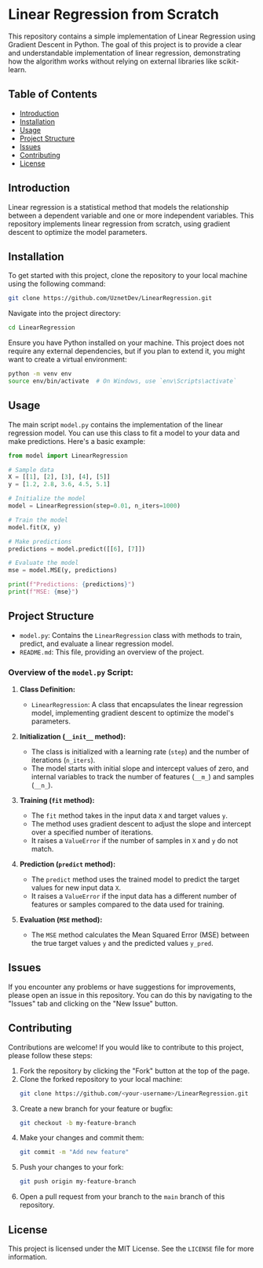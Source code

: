 # Linear Regression from Scratch

This repository contains a simple implementation of Linear Regression using Gradient Descent in Python. The goal of this project is to provide a clear and understandable implementation of linear regression, demonstrating how the algorithm works without relying on external libraries like scikit-learn.

## Table of Contents

- [Introduction](#introduction)
- [Installation](#installation)
- [Usage](#usage)
- [Project Structure](#project-structure)
- [Issues](#issues)
- [Contributing](#contributing)
- [License](#license)

## Introduction

Linear regression is a statistical method that models the relationship between a dependent variable and one or more independent variables. This repository implements linear regression from scratch, using gradient descent to optimize the model parameters.

## Installation

To get started with this project, clone the repository to your local machine using the following command:

```bash
git clone https://github.com/UznetDev/LinearRegression.git
```

Navigate into the project directory:

```bash
cd LinearRegression
```

Ensure you have Python installed on your machine. This project does not require any external dependencies, but if you plan to extend it, you might want to create a virtual environment:

```bash
python -m venv env
source env/bin/activate  # On Windows, use `env\Scripts\activate`
```

## Usage

The main script `model.py` contains the implementation of the linear regression model. You can use this class to fit a model to your data and make predictions. Here's a basic example:

```python
from model import LinearRegression

# Sample data
X = [[1], [2], [3], [4], [5]]
y = [1.2, 2.8, 3.6, 4.5, 5.1]

# Initialize the model
model = LinearRegression(step=0.01, n_iters=1000)

# Train the model
model.fit(X, y)

# Make predictions
predictions = model.predict([[6], [7]])

# Evaluate the model
mse = model.MSE(y, predictions)

print(f"Predictions: {predictions}")
print(f"MSE: {mse}")
```

## Project Structure

- `model.py`: Contains the `LinearRegression` class with methods to train, predict, and evaluate a linear regression model.
- `README.md`: This file, providing an overview of the project.

### Overview of the `model.py` Script:

1. **Class Definition:**
   - `LinearRegression`: A class that encapsulates the linear regression model, implementing gradient descent to optimize the model's parameters.

2. **Initialization (`__init__` method):**
   - The class is initialized with a learning rate (`step`) and the number of iterations (`n_iters`).
   - The model starts with initial slope and intercept values of zero, and internal variables to track the number of features (`__m_`) and samples (`__n_`).

3. **Training (`fit` method):**
   - The `fit` method takes in the input data `X` and target values `y`.
   - The method uses gradient descent to adjust the slope and intercept over a specified number of iterations.
   - It raises a `ValueError` if the number of samples in `X` and `y` do not match.

4. **Prediction (`predict` method):**
   - The `predict` method uses the trained model to predict the target values for new input data `X`.
   - It raises a `ValueError` if the input data has a different number of features or samples compared to the data used for training.

5. **Evaluation (`MSE` method):**
   - The `MSE` method calculates the Mean Squared Error (MSE) between the true target values `y` and the predicted values `y_pred`.


## Issues

If you encounter any problems or have suggestions for improvements, please open an issue in this repository. You can do this by navigating to the "Issues" tab and clicking on the "New Issue" button.

## Contributing

Contributions are welcome! If you would like to contribute to this project, please follow these steps:

1. Fork the repository by clicking the "Fork" button at the top of the page.
2. Clone the forked repository to your local machine:
    ```bash
    git clone https://github.com/<your-username>/LinearRegression.git
    ```
3. Create a new branch for your feature or bugfix:
    ```bash
    git checkout -b my-feature-branch
    ```
4. Make your changes and commit them:
    ```bash
    git commit -m "Add new feature"
    ```
5. Push your changes to your fork:
    ```bash
    git push origin my-feature-branch
    ```
6. Open a pull request from your branch to the `main` branch of this repository.

## License

This project is licensed under the MIT License. See the `LICENSE` file for more information.